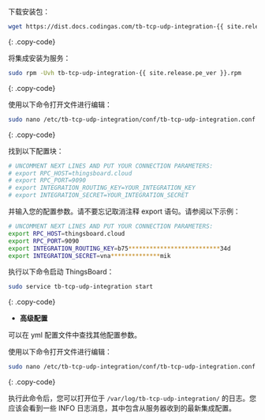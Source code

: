 下载安装包：

```bash
wget https://dist.docs.codingas.com/tb-tcp-udp-integration-{{ site.release.pe_ver }}.rpm
```
{: .copy-code}

将集成安装为服务：

```bash
sudo rpm -Uvh tb-tcp-udp-integration-{{ site.release.pe_ver }}.rpm
```
{: .copy-code}

使用以下命令打开文件进行编辑：

```bash 
sudo nano /etc/tb-tcp-udp-integration/conf/tb-tcp-udp-integration.conf
``` 
{: .copy-code}

找到以下配置块：

```bash
# UNCOMMENT NEXT LINES AND PUT YOUR CONNECTION PARAMETERS:
# export RPC_HOST=thingsboard.cloud
# export RPC_PORT=9090
# export INTEGRATION_ROUTING_KEY=YOUR_INTEGRATION_KEY
# export INTEGRATION_SECRET=YOUR_INTEGRATION_SECRET
```

并输入您的配置参数。请不要忘记取消注释 export 语句。请参阅以下示例：

```bash
# UNCOMMENT NEXT LINES AND PUT YOUR CONNECTION PARAMETERS:
export RPC_HOST=thingsboard.cloud
export RPC_PORT=9090
export INTEGRATION_ROUTING_KEY=b75**************************34d
export INTEGRATION_SECRET=vna**************mik
```

执行以下命令启动 ThingsBoard：

```bash
sudo service tb-tcp-udp-integration start
```
{: .copy-code}

- **高级配置**

可以在 yml 配置文件中查找其他配置参数。

使用以下命令打开文件进行编辑：

```bash 
sudo nano /etc/tb-tcp-udp-integration/conf/tb-tcp-udp-integration.conf
``` 
{: .copy-code} 

执行此命令后，您可以打开位于 `/var/log/tb-tcp-udp-integration/` 的日志。您应该会看到一些 INFO 日志消息，其中包含从服务器收到的最新集成配置。